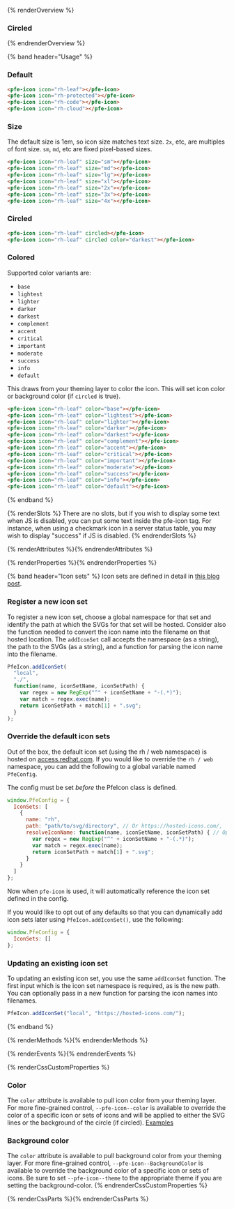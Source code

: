 <style>
  main.basic pfe-icon[circled] {
    margin-right: 8px;
    margin-bottom: 8px;
  }
</style>

{% renderOverview %}
  <pfe-icon icon="rh-leaf" size="4x"></pfe-icon>
  <pfe-icon icon="rh-protected" size="4x" color="complement"></pfe-icon>
  <pfe-icon icon="rh-code" size="4x" color="accent"></pfe-icon>
  <pfe-icon icon="rh-cloud" size="4x" color="darkest"></pfe-icon>

  ### Circled
  <pfe-icon icon="rh-sports-play" size="4x" circled></pfe-icon>
  <pfe-icon icon="rh-fast-jet" size="4x" circled color="complement"></pfe-icon>
  <pfe-icon icon="rh-shopping-cart" size="4x" circled color="accent"></pfe-icon>
  <pfe-icon icon="rh-server-stack" size="4x" circled color="darkest"></pfe-icon>
{% endrenderOverview %}

{% band header="Usage" %}
  ### Default
  <pfe-icon icon="rh-leaf"></pfe-icon>
  <pfe-icon icon="rh-protected"></pfe-icon>
  <pfe-icon icon="rh-code"></pfe-icon>
  <pfe-icon icon="rh-cloud"></pfe-icon>
  ```html
  <pfe-icon icon="rh-leaf"></pfe-icon>
  <pfe-icon icon="rh-protected"></pfe-icon>
  <pfe-icon icon="rh-code"></pfe-icon>
  <pfe-icon icon="rh-cloud"></pfe-icon>
  ```

  ### Size
  The default size is 1em, so icon size matches text size.  `2x`, etc, are multiples of font size.  `sm`, `md`, etc are fixed pixel-based sizes.

  <pfe-icon icon="rh-leaf" size="sm"></pfe-icon>
  <pfe-icon icon="rh-leaf" size="md"></pfe-icon>
  <pfe-icon icon="rh-leaf" size="lg"></pfe-icon>
  <pfe-icon icon="rh-leaf" size="xl"></pfe-icon>
  <pfe-icon icon="rh-leaf" size="2x"></pfe-icon>
  <pfe-icon icon="rh-leaf" size="3x"></pfe-icon>
  <pfe-icon icon="rh-leaf" size="4x"></pfe-icon>

  ```html
  <pfe-icon icon="rh-leaf" size="sm"></pfe-icon>
  <pfe-icon icon="rh-leaf" size="md"></pfe-icon>
  <pfe-icon icon="rh-leaf" size="lg"></pfe-icon>
  <pfe-icon icon="rh-leaf" size="xl"></pfe-icon>
  <pfe-icon icon="rh-leaf" size="2x"></pfe-icon>
  <pfe-icon icon="rh-leaf" size="3x"></pfe-icon>
  <pfe-icon icon="rh-leaf" size="4x"></pfe-icon>
  ```

  ### Circled
  <pfe-icon icon="rh-leaf" circled></pfe-icon>
  <pfe-icon icon="rh-leaf" circled color="darkest"></pfe-icon>

  ```html
  <pfe-icon icon="rh-leaf" circled></pfe-icon>
  <pfe-icon icon="rh-leaf" circled color="darkest"></pfe-icon>
  ```

  ### Colored
  Supported color variants are:
  - `base`
  - `lightest`
  - `lighter`
  - `darker`
  - `darkest`
  - `complement`
  - `accent`
  - `critical`
  - `important`
  - `moderate`
  - `success`
  - `info`
  - `default`

  This draws from your theming layer to color the icon.  This will set icon color or background color (if `circled` is true).

  <pfe-icon icon="rh-leaf" color="base"></pfe-icon>
  <pfe-icon icon="rh-leaf" color="lightest"></pfe-icon>
  <pfe-icon icon="rh-leaf" color="lighter"></pfe-icon>
  <pfe-icon icon="rh-leaf" color="darker"></pfe-icon>
  <pfe-icon icon="rh-leaf" color="darkest"></pfe-icon>
  <pfe-icon icon="rh-leaf" color="complement"></pfe-icon>
  <pfe-icon icon="rh-leaf" color="accent"></pfe-icon>
  <pfe-icon icon="rh-leaf" color="critical"></pfe-icon>
  <pfe-icon icon="rh-leaf" color="important"></pfe-icon>
  <pfe-icon icon="rh-leaf" color="moderate"></pfe-icon>
  <pfe-icon icon="rh-leaf" color="success"></pfe-icon>
  <pfe-icon icon="rh-leaf" color="info"></pfe-icon>
  <pfe-icon icon="rh-leaf" color="default"></pfe-icon>

  ```html
  <pfe-icon icon="rh-leaf" color="base"></pfe-icon>
  <pfe-icon icon="rh-leaf" color="lightest"></pfe-icon>
  <pfe-icon icon="rh-leaf" color="lighter"></pfe-icon>
  <pfe-icon icon="rh-leaf" color="darker"></pfe-icon>
  <pfe-icon icon="rh-leaf" color="darkest"></pfe-icon>
  <pfe-icon icon="rh-leaf" color="complement"></pfe-icon>
  <pfe-icon icon="rh-leaf" color="accent"></pfe-icon>
  <pfe-icon icon="rh-leaf" color="critical"></pfe-icon>
  <pfe-icon icon="rh-leaf" color="important"></pfe-icon>
  <pfe-icon icon="rh-leaf" color="moderate"></pfe-icon>
  <pfe-icon icon="rh-leaf" color="success"></pfe-icon>
  <pfe-icon icon="rh-leaf" color="info"></pfe-icon>
  <pfe-icon icon="rh-leaf" color="default"></pfe-icon>
  ```
{% endband %}

{% renderSlots %}
There are no slots, but if you wish to display some text when JS is disabled,
you can put some text inside the pfe-icon tag. For instance, when using a
checkmark icon in a server status table, you may wish to display "success"
if JS is disabled.
{% endrenderSlots %}

{% renderAttributes %}{% endrenderAttributes %}

{% renderProperties %}{% endrenderProperties %}

{% band header="Icon sets" %}
  Icon sets are defined in detail in [this blog post](https://clayto.com/2019/07/web-component-icons/index.html#icon-sets).

  ### Register a new icon set

  To register a new icon set, choose a global namespace for that set and identify the path at which the SVGs for that set will be hosted.  Consider also the function needed to convert the icon name into the filename on that hosted location.  The `addIconSet` call accepts the namespace (as a string), the path to the SVGs (as a string), and a function for parsing the icon name into the filename.

  ```javascript
  PfeIcon.addIconSet(
    "local",
    "./",
    function(name, iconSetName, iconSetPath) {
      var regex = new RegExp("^" + iconSetName + "-(.*)");
      var match = regex.exec(name);
      return iconSetPath + match[1] + ".svg";
    }
  );
  ```

  ### Override the default icon sets

  Out of the box, the default icon set (using the rh / web namespace) is hosted on [access.redhat.com](https://access.redhat.com). If you would like to override the `rh / web` namespace, you can add the following to a global variable named `PfeConfig`.

  The config must be set _before_ the PfeIcon class is defined.

  ```javascript
  window.PfeConfig = {
    IconSets: [
      {
        name: "rh",
        path: "path/to/svg/directory", // Or https://hosted-icons.com/,
        resolveIconName: function(name, iconSetName, iconSetPath) { // Optional function to resolve icon paths.
          var regex = new RegExp("^" + iconSetName + "-(.*)");
          var match = regex.exec(name);
          return iconSetPath + match[1] + ".svg";
        }
      }
    ]
  };
  ```

  Now when `pfe-icon` is used, it will automatically reference the icon set defined in the config.

  If you would like to opt out of any defaults so that you can dynamically add icon sets later using `PfeIcon.addIconSet()`, use the following:

  ```javascript
  window.PfeConfig = {
    IconSets: []
  };
  ```

  ### Updating an existing icon set

  To updating an existing icon set, you use the same `addIconSet` function.  The first input which is the icon set namespace is required, as is the new path.  You can optionally pass in a new function for parsing the icon names into filenames.

  ```javascript
  PfeIcon.addIconSet("local", "https://hosted-icons.com/");
  ```
{% endband %}

{% renderMethods %}{% endrenderMethods %}

{% renderEvents %}{% endrenderEvents %}

{% renderCssCustomProperties %}
  ### Color
  The `color` attribute is available to pull icon color from your theming layer.
  For more fine-grained control, `--pfe-icon--color` is available to override the
  color of a specific icon or sets of icons and will be applied to either the SVG
  lines or the background of the circle (if circled).
  [Examples](https://clayto.com/2019/07/web-component-icons/index.html#setting-icon-colors)

  ### Background color
  The `color` attribute is available to pull background color from your theming layer.
  For more fine-grained control, `--pfe-icon--BackgroundColor` is available to override
  the background color of a specific icon or sets of icons.
  Be sure to set `--pfe-icon--theme` to the appropriate theme if you are setting the background-color.
{% endrenderCssCustomProperties %}

{% renderCssParts %}{% endrenderCssParts %}
